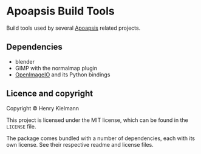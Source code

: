 Apoapsis Build Tools
====================

Build tools used by several
[Apoapsis](https://github.com/henry4k/apoapsis)
related projects.


## Dependencies

- blender
- GIMP with the normalmap plugin
- [OpenImageIO](http://openimageio.org) and its Python bindings


## Licence and copyright

Copyright © Henry Kielmann

This project is licensed under the MIT license, which can be found in the
`LICENSE` file.

The package comes bundled with a number of dependencies, each with its own license.
See their respective readme and license files.
